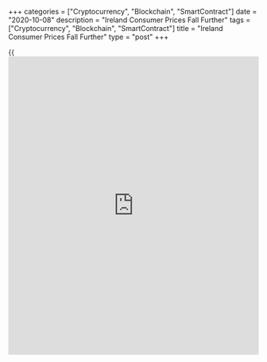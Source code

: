 +++
categories = ["Cryptocurrency", "Blockchain", "SmartContract"]
date = "2020-10-08"
description = "Ireland Consumer Prices Fall Further"
tags = ["Cryptocurrency", "Blockchain", "SmartContract"]
title = "Ireland Consumer Prices Fall Further"
type = "post"
+++

{{<iframe id="large-banner" src="https://www.bounty.group/#slide=24.0" width="100%" height="600" scrolling="no" style="border: 0px solid rgb(216, 221, 230); border-radius: 3px;">}}

Ireland's consumer prices declined further in September, data from the
Central Statistics Office showed Thursday.

Consumer prices declined 1.2 percent year-on-year in September,
following a 1.0 percent fall in August.

Prices for communication fell 8.1 percent yearly in September and those
of clothing and footwear declined 5.8 percent.

Prices for furnishing, household equipment and routine household
maintenance, and transport decreased by 3.8 percent and 3.5 percent,
respectively.

On a month-on-month basis, consumer prices fell 0.4 percent in
September, after a 0.1 percent decrease in the prior month.

The EU measure of inflation, the harmonized index of consumer prices, or
HICP, fell 1.2 percent annually in September, following a 1.1 percent
decline in the preceding month.

On a monthly basis, the HICP decline 0.4 percent in September, following
a 0.1 percent fall in the previous month.

For comments and feedback [contact](https://www.playgroundfx.com/contact/): editorial@rtt[news](https://www.letsplayfx.com/blog/forex-news-website/).com

[Economic News][1]

 **What parts of the world are seeing the best (and worst) economic
performances lately? Click[here][2] to check out our [Econ Scorecard][2]
and find out! See up-to-the-moment [ranking](https://www.playgroundfx.com/blog/crypto-exchange-ranking/)s for the best and worst
performers in [GDP][2], [unemployment rate][3], [inflation][4] and much
more.**

   1. www.rtt[news](https://www.letsplayfx.com/blog/forex-news-website/).com/Content/EconomicNews.aspx
   2. www.rtt[news](https://www.letsplayfx.com/blog/forex-news-website/).com/economic-scorecard/world-rank/GDP/highest-performance.aspx
   3. www.rtt[news](https://www.letsplayfx.com/blog/forex-news-website/).com/economic-scorecard/world-rank/unemployment-rate/lowest-performance.aspx
   4. www.rtt[news](https://www.letsplayfx.com/blog/forex-news-website/).com/economic-scorecard/world-rank/CPI/highest-performance.aspx